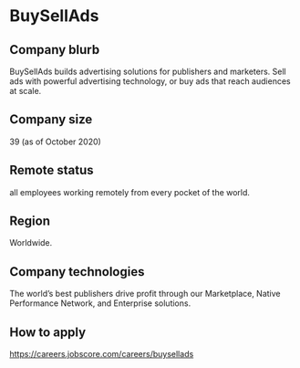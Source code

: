 # BuySellAds


## Company blurb

BuySellAds builds advertising solutions for publishers and marketers. Sell ads with powerful advertising technology, or buy ads that reach audiences at scale.

## Company size

39 (as of October 2020)

## Remote status

all employees working remotely from every pocket of the world.

## Region

Worldwide.

## Company technologies

The world’s best publishers drive profit through our Marketplace, Native Performance Network, and Enterprise solutions.


## How to apply

https://careers.jobscore.com/careers/buysellads
